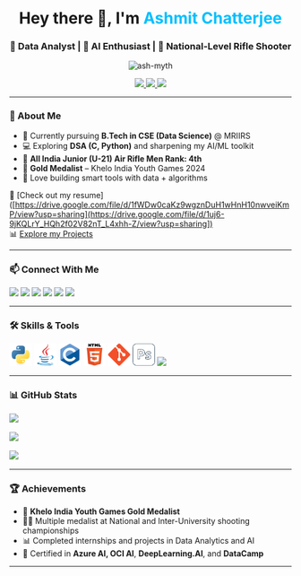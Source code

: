 <h1 align="center">Hey there 👋, I'm <span style="color:#00BFFF;">Ashmit Chatterjee</span></h1>
<h3 align="center">🎯 Data Analyst | 🧠 AI Enthusiast | 🎯 National-Level Rifle Shooter</h3>

<p align="center">
  <img src="https://komarev.com/ghpvc/?username=ash-myth&label=Profile%20Views&color=blue&style=flat-square" alt="ash-myth" />
</p>

<p align="center">
  <a href="https://linkedin.com/in/ashmit-chatterjee-013511288" target="_blank">
    <img src="https://img.shields.io/badge/LinkedIn-blue?style=for-the-badge&logo=linkedin" />
  </a>
  <a href="https://instagram.com/ashmitchatta" target="_blank">
    <img src="https://img.shields.io/badge/Instagram-pink?style=for-the-badge&logo=instagram" />
  </a>
  <a href="mailto:ashmit.chatterjee@gmail.com">
    <img src="https://img.shields.io/badge/Email-D14836?style=for-the-badge&logo=gmail&logoColor=white" />
  </a>
</p>

---

### 🚀 About Me

- 🔭 Currently pursuing **B.Tech in CSE (Data Science)** @ MRIIRS  
- 💻 Exploring **DSA (C, Python)** and sharpening my AI/ML toolkit  
- 🏅 **All India Junior (U-21) Air Rifle Men Rank: 4th**  
- 🎯 **Gold Medalist** – Khelo India Youth Games 2024  
- 🧠 Love building smart tools with data + algorithms  

📄 [Check out my resume]([https://drive.google.com/file/d/1fWDw0caKz9wgznDuH1wHnH10nwveiKmP/view?usp=sharing](https://drive.google.com/file/d/1uj6-9jKQLrY_HQh2f02V82nT_L4xhh-Z/view?usp=sharing])  
📊 [Explore my Projects](https://drive.google.com/drive/folders/13kKaUiYU9t9wvxyP_ZtQIfYj5kuYef4W?usp=sharing)

---

### 📫 Connect With Me

<p align="left">
  <a href="https://twitter.com/ashmitchatta"><img src="https://raw.githubusercontent.com/rahuldkjain/github-profile-readme-generator/master/src/images/icons/Social/twitter.svg" width="30" /></a>
  <a href="https://linkedin.com/in/ashmit-chatterjee-013511288"><img src="https://raw.githubusercontent.com/rahuldkjain/github-profile-readme-generator/master/src/images/icons/Social/linked-in-alt.svg" width="30" /></a>
  <a href="https://kaggle.com/ashmitchatterjee"><img src="https://raw.githubusercontent.com/rahuldkjain/github-profile-readme-generator/master/src/images/icons/Social/kaggle.svg" width="30" /></a>
  <a href="https://instagram.com/ashmitchatta"><img src="https://raw.githubusercontent.com/rahuldkjain/github-profile-readme-generator/master/src/images/icons/Social/instagram.svg" width="30" /></a>
  <a href="https://www.youtube.com/c/ashtube%20official"><img src="https://raw.githubusercontent.com/rahuldkjain/github-profile-readme-generator/master/src/images/icons/Social/youtube.svg" width="30" /></a>
  <a href="https://www.leetcode.com/ashmitchatta"><img src="https://raw.githubusercontent.com/rahuldkjain/github-profile-readme-generator/master/src/images/icons/Social/leet-code.svg" width="30" /></a>
</p>

---

### 🛠️ Skills & Tools

<p>
  <img src="https://raw.githubusercontent.com/devicons/devicon/master/icons/python/python-original.svg" width="40" />
  <img src="https://raw.githubusercontent.com/devicons/devicon/master/icons/java/java-original.svg" width="40" />
  <img src="https://raw.githubusercontent.com/devicons/devicon/master/icons/c/c-original.svg" width="40" />
  <img src="https://raw.githubusercontent.com/devicons/devicon/master/icons/html5/html5-original-wordmark.svg" width="40" />
  <img src="https://raw.githubusercontent.com/devicons/devicon/master/icons/git/git-original.svg" width="40" />
  <img src="https://raw.githubusercontent.com/devicons/devicon/master/icons/photoshop/photoshop-line.svg" width="40" />
  <img src="https://www.vectorlogo.zone/logos/microsoft_powerbi/microsoft_powerbi-icon.svg" width="40" />
</p>

---

### 📊 GitHub Stats

<p>
  <img src="https://github-readme-stats.vercel.app/api?username=ash-myth&show_icons=true&theme=radical" />
</p>
<p>
  <img src="https://github-readme-stats.vercel.app/api/top-langs/?username=ash-myth&layout=compact&theme=radical" />
</p>
<p>
  <img src="https://github-readme-streak-stats.herokuapp.com/?user=ash-myth&theme=radical" />
</p>

---

### 🏆 Achievements

- 🥇 **Khelo India Youth Games Gold Medalist**
- 🥇🥉 Multiple medalist at National and Inter-University shooting championships
- 📊 Completed internships and projects in Data Analytics and AI
- 📜 Certified in **Azure AI, OCI AI**, **DeepLearning.AI**, and **DataCamp**

---

